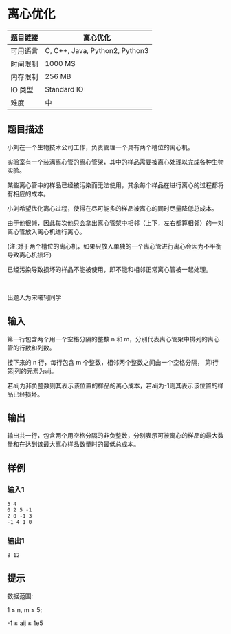 # 离心优化

| 题目链接 | [离心优化](http://xmuoj.com/problem/FTCT-50) |
| --- | --- |
| 可用语言 | C, C++, Java, Python2, Python3 |
| 时间限制 | 1000 MS |
| 内存限制 | 256 MB |
| IO 类型 | Standard IO |
| 难度 | 中 |

## 题目描述

<p>小刘在一个生物技术公司工作，负责管理一个具有两个槽位的离心机。</p><p>实验室有一个装满离心管的离心管架，其中的样品需要被离心处理以完成各种生物实验。</p><p>某些离心管中的样品已经被污染而无法使用，其余每个样品在进行离心的过程都将有相应的成本。</p><p>小刘希望优化离心过程，使得在尽可能多的样品被离心的同时尽量降低总成本。</p><p>由于他很懒，因此每次他只会拿出离心管架中相邻（上下，左右都算相邻）的一对离心管放入离心机进行离心。</p><p>(注:对于两个槽位的离心机，如果只放入单独的一个离心管进行离心会因为不平衡导致离心机损坏)</p><p>已经污染导致损坏的样品不能被使用，即不能和相邻正常离心管被一起处理。</p><p><br /></p><p>出题人为宋曦轲同学<br /></p>

## 输入

<p>第一行包含两个用一个空格分隔的整数 n 和 m，分别代表离心管架中排列的离心管的行数和列数。</p><p>接下来的 n 行，每行包含 m 个整数，相邻两个整数之间由一个空格分隔， 第i行第j列的元素为aij。</p><p>若aij为非负整数则其表示该位置的样品的离心成本，若aij为-1则其表示该位置的样品已经损坏。</p>

## 输出

<p>输出共一行，包含两个用空格分隔的非负整数，分别表示可被离心的样品的最大数量和在达到该最大离心样品数量时的最低总成本。<br /></p>

## 样例

### 输入1

```
3 4
0 2 5 -1
2 0 -1 3
-1 4 1 0
```

### 输出1

```
8 12
```

## 提示

<p>数据范围:</p><p>1 ≤ n, m ≤ 5;</p><p>-1 ≤ aij ≤ 1e5</p>

